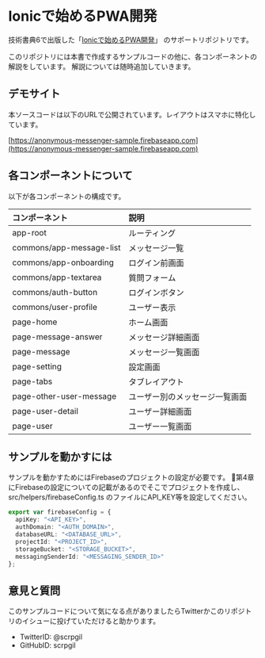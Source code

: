 # Ionicで始めるPWA開発

技術書典6で出版した「[Ionicで始めるPWA開発](https://techbookfest.org/event/tbf06/circle/34010001)」 のサポートリポジトリです。

このリポジトリには本書で作成するサンプルコードの他に、各コンポーネントの解説をしています。
解説については随時追加していきます。


## デモサイト

本ソースコードは以下のURLで公開されています。レイアウトはスマホに特化しています。

[https://anonymous-messenger-sample.firebaseapp.com](https://anonymous-messenger-sample.firebaseapp.com)

## 各コンポーネントについて

以下が各コンポーネントの構成です。

| コンポーネント | 説明 |
| :--- | :--- |
| app-root | ルーティング |
| commons/app-message-list | メッセージ一覧 |
| commons/app-onboarding | ログイン前画面 |
| commons/app-textarea | 質問フォーム |
| commons/auth-button | ログインボタン |
| commons/user-profile | ユーザー表示 |
| page-home | ホーム画面 |
| page-message-answer | メッセージ詳細画面 |
| page-message | メッセージ一覧画面 |
| page-setting | 設定画面 |
| page-tabs | タブレイアウト |
| page-other-user-message | ユーザー別のメッセージ一覧画面 |
| page-user-detail | ユーザー詳細画面 |
| page-user | ユーザー一覧画面 |

## サンプルを動かすには

サンプルを動かすためにはFirebaseのプロジェクトの設定が必要です。
第4章にFirebaseの設定についての記載があるのでそこでプロジェクトを作成し、src/helpers/firebaseConfig.ts のファイルにAPI_KEY等を設定してください。


```typescript:src/helpers/firebaseConfig.ts
export var firebaseConfig = {
  apiKey: "<API_KEY>",
  authDomain: "<AUTH_DOMAIN>",
  databaseURL: "<DATABASE_URL>",
  projectId: "<PROJECT_ID>",
  storageBucket: "<STORAGE_BUCKET>",
  messagingSenderId: "<MESSAGING_SENDER_ID>"
};
```

## 意見と質問

このサンプルコードについて気になる点がありましたらTwitterかこのリポジトリのイシューに投げていただけると助かります。

* TwitterID: @scrpgil  
* GitHubID: scrpgil  

